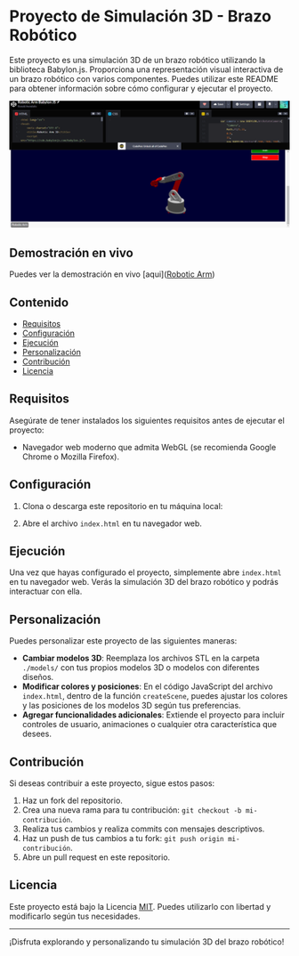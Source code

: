 # Proyecto de Simulación 3D - Brazo Robótico

Este proyecto es una simulación 3D de un brazo robótico utilizando la biblioteca Babylon.js. Proporciona una representación visual interactiva de un brazo robótico con varios componentes. Puedes utilizar este README para obtener información sobre cómo configurar y ejecutar el proyecto.

![Captura de Pantalla 1](1.png)

## Demostración en vivo

Puedes ver la demostración en vivo [aqui]([Robotic Arm](https://codepen.io/ronald_avendano/pen/vYvgBWm))

## Contenido

- [Requisitos](#requisitos)
- [Configuración](#configuración)
- [Ejecución](#ejecución)
- [Personalización](#personalización)
- [Contribución](#contribución)
- [Licencia](#licencia)

## Requisitos

Asegúrate de tener instalados los siguientes requisitos antes de ejecutar el proyecto:

- Navegador web moderno que admita WebGL (se recomienda Google Chrome o Mozilla Firefox).

## Configuración

1. Clona o descarga este repositorio en tu máquina local:

2. Abre el archivo `index.html` en tu navegador web.

## Ejecución

Una vez que hayas configurado el proyecto, simplemente abre `index.html` en tu navegador web. Verás la simulación 3D del brazo robótico y podrás interactuar con ella.

## Personalización

Puedes personalizar este proyecto de las siguientes maneras:

- **Cambiar modelos 3D**: Reemplaza los archivos STL en la carpeta `./models/` con tus propios modelos 3D o modelos con diferentes diseños.
- **Modificar colores y posiciones**: En el código JavaScript del archivo `index.html`, dentro de la función `createScene`, puedes ajustar los colores y las posiciones de los modelos 3D según tus preferencias.
- **Agregar funcionalidades adicionales**: Extiende el proyecto para incluir controles de usuario, animaciones o cualquier otra característica que desees.

## Contribución

Si deseas contribuir a este proyecto, sigue estos pasos:

1. Haz un fork del repositorio.
2. Crea una nueva rama para tu contribución: `git checkout -b mi-contribución`.
3. Realiza tus cambios y realiza commits con mensajes descriptivos.
4. Haz un push de tus cambios a tu fork: `git push origin mi-contribución`.
5. Abre un pull request en este repositorio.

## Licencia

Este proyecto está bajo la Licencia [MIT](LICENSE). Puedes utilizarlo con libertad y modificarlo según tus necesidades.

---

¡Disfruta explorando y personalizando tu simulación 3D del brazo robótico!
